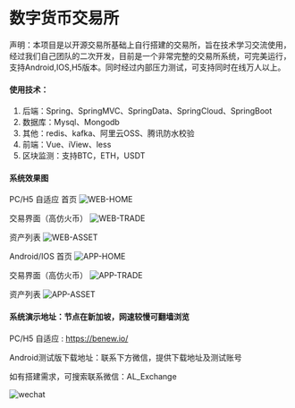 # 数字货币交易所

声明：本项目是以开源交易所基础上自行搭建的交易所，旨在技术学习交流使用，经过我们自己团队的二次开发，目前是一个非常完整的交易所系统，可完美运行，支持Android,IOS,H5版本。同时经过内部压力测试，可支持同时在线万人以上。



#### 使用技术：

1. 后端：Spring、SpringMVC、SpringData、SpringCloud、SpringBoot
2. 数据库：Mysql、Mongodb
3. 其他：redis、kafka、阿里云OSS、腾讯防水校验
4. 前端：Vue、iView、less
5. 区块监测：支持BTC，ETH，USDT



#### 系统效果图

PC/H5 自适应
首页
![WEB-HOME](https://github.com/rnbinfo/CryptoExchange/raw/master/web-home.jpg)

交易界面（高仿火币）
![WEB-TRADE](https://github.com/rnbinfo/CryptoExchange/raw/master/web-trade-pro.jpg)

资产列表
![WEB-ASSET](https://github.com/rnbinfo/CryptoExchange/raw/master/web-asset.png)


Android/IOS
首页
![APP-HOME](https://github.com/rnbinfo/CryptoExchange/raw/master/app-home.png)

交易界面（高仿火币）
![APP-TRADE](https://github.com/rnbinfo/CryptoExchange/raw/master/app-trade.png)

资产列表
![APP-ASSET](https://github.com/rnbinfo/CryptoExchange/raw/master/app-asset.png)



#### 系统演示地址：节点在新加坡，网速较慢可翻墙浏览

PC/H5 自适应  :   https://benew.io/

Android测试版下载地址：联系下方微信，提供下载地址及测试账号


如有搭建需求，可搜索联系微信：AL_Exchange

![wechat](https://github.com/rnbinfo/CryptoExchange/raw/master/wechat_al.png)


